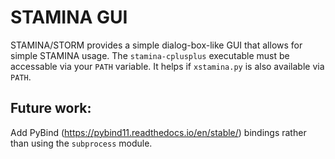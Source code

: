 # STAMINA GUI

STAMINA/STORM provides a simple dialog-box-like GUI that allows for simple STAMINA usage. The `stamina-cplusplus` executable must be accessable via your `PATH` variable. It helps if `xstamina.py` is also available via `PATH`.

## Future work:

Add PyBind (https://pybind11.readthedocs.io/en/stable/) bindings rather than using the `subprocess` module.
